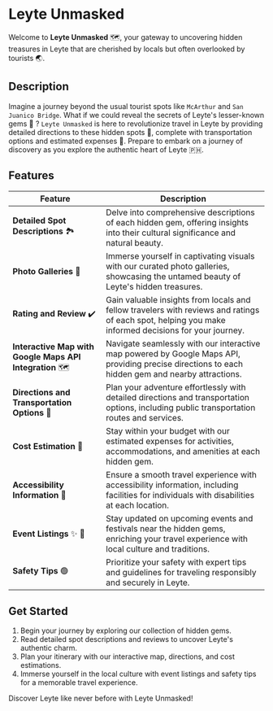 # Leyte Unmasked

Welcome to **Leyte Unmasked** :world_map:, your gateway to uncovering hidden treasures in Leyte that are cherished by locals but often overlooked by tourists :earth_asia:.

## Description

Imagine a journey beyond the usual tourist spots like `McArthur` and `San Juanico Bridge`. What if we could reveal the secrets of Leyte's lesser-known gems :gem: ? `Leyte Unmasked` is here to revolutionize travel in Leyte by providing detailed directions to these hidden spots :sunrise_over_mountains:, complete with transportation options and estimated expenses :receipt:. Prepare to embark on a journey of discovery as you explore the authentic heart of Leyte :philippines:.

## Features

| Feature                                    | Description                                                                                     |
|--------------------------------------------|-------------------------------------------------------------------------------------------------|
| **Detailed Spot Descriptions**  :national_park:  | Delve into comprehensive descriptions of each hidden gem, offering insights into their cultural significance and natural beauty.                                |
| **Photo Galleries**   :camera_flash:                     | Immerse yourself in captivating visuals with our curated photo galleries, showcasing the untamed beauty of Leyte's hidden treasures.                          |
| **Rating and Review**  :heavy_check_mark:                    | Gain valuable insights from locals and fellow travelers with reviews and ratings of each spot, helping you make informed decisions for your journey.         |
| **Interactive Map with Google Maps API Integration** :world_map:| Navigate seamlessly with our interactive map powered by Google Maps API, providing precise directions to each hidden gem and nearby attractions.     |
| **Directions and Transportation Options** :taxi:| Plan your adventure effortlessly with detailed directions and transportation options, including public transportation routes and services.                 |
| **Cost Estimation**  :receipt:                     | Stay within your budget with our estimated expenses for activities, accommodations, and amenities at each hidden gem.                                          |
| **Accessibility Information**   :information_desk_person:          | Ensure a smooth travel experience with accessibility information, including facilities for individuals with disabilities at each location.                    |
| **Event Listings**   :sparkles: :tada:                    | Stay updated on upcoming events and festivals near the hidden gems, enriching your travel experience with local culture and traditions.                         |
| **Safety Tips**         :green_circle:                   | Prioritize your safety with expert tips and guidelines for traveling responsibly and securely in Leyte.                                                    |

## Get Started

1. Begin your journey by exploring our collection of hidden gems.
2. Read detailed spot descriptions and reviews to uncover Leyte's authentic charm.
3. Plan your itinerary with our interactive map, directions, and cost estimations.
4. Immerse yourself in the local culture with event listings and safety tips for a memorable travel experience.

Discover Leyte like never before with Leyte Unmasked!
